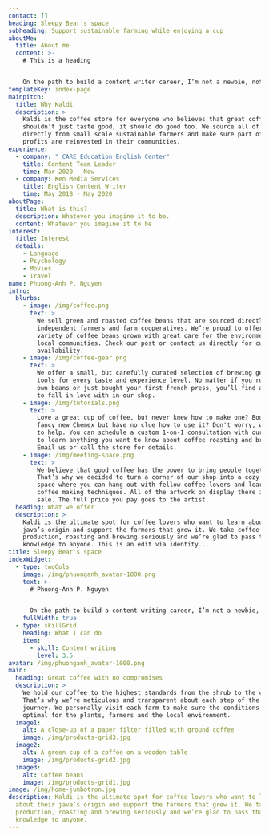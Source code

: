 ```yaml
---
contact: []
heading: Sleepy Bear's space
subheading: Support sustainable farming while enjoying a cup
aboutMe:
  title: About me
  content: >-
    # This is a heading


    On the path to build a content writer career, I’m not a newbie, not yet an expert. Customer focused, detail and result oriented are among my luggage. The next journey I’m looking for is where I can learn more techniques, sharpen skills, and feel free to be myself.
templateKey: index-page
mainpitch:
  title: Why Kaldi
  description: >
    Kaldi is the coffee store for everyone who believes that great coffee
    shouldn't just taste good, it should do good too. We source all of our beans
    directly from small scale sustainable farmers and make sure part of the
    profits are reinvested in their communities.
experience:
  - company: " CARE Education English Center"
    title: Content Team Leader
    time: Mar 2020 – Now
  - company: Ken Media Services
    title: English Content Writer
    time: May 2018 - May 2020
aboutPage:
  title: What is this?
  description: Whatever you imagine it to be.
  content: Whatever you imagine it to be
interest:
  title: Interest
  details:
    - Language
    - Psychology
    - Movies
    - Travel
name: Phuong-Anh P. Nguyen
intro:
  blurbs:
    - image: /img/coffee.png
      text: >
        We sell green and roasted coffee beans that are sourced directly from
        independent farmers and farm cooperatives. We’re proud to offer a
        variety of coffee beans grown with great care for the environment and
        local communities. Check our post or contact us directly for current
        availability.
    - image: /img/coffee-gear.png
      text: >
        We offer a small, but carefully curated selection of brewing gear and
        tools for every taste and experience level. No matter if you roast your
        own beans or just bought your first french press, you’ll find a gadget
        to fall in love with in our shop.
    - image: /img/tutorials.png
      text: >
        Love a great cup of coffee, but never knew how to make one? Bought a
        fancy new Chemex but have no clue how to use it? Don't worry, we’re here
        to help. You can schedule a custom 1-on-1 consultation with our baristas
        to learn anything you want to know about coffee roasting and brewing.
        Email us or call the store for details.
    - image: /img/meeting-space.png
      text: >
        We believe that good coffee has the power to bring people together.
        That’s why we decided to turn a corner of our shop into a cozy meeting
        space where you can hang out with fellow coffee lovers and learn about
        coffee making techniques. All of the artwork on display there is for
        sale. The full price you pay goes to the artist.
  heading: What we offer
  description: >
    Kaldi is the ultimate spot for coffee lovers who want to learn about their
    java’s origin and support the farmers that grew it. We take coffee
    production, roasting and brewing seriously and we’re glad to pass that
    knowledge to anyone. This is an edit via identity...
title: Sleepy Bear's space
indexWidget:
  - type: twoCols
    image: /img/phuonganh_avatar-1000.png
    text: >-
      # Phuong-Anh P. Nguyen


      On the path to build a content writing career, I’m not a newbie, not yet an expert. Customer-focused, detail and result oriented are among my luggage. The next journey I’m looking for is where I can learn more techniques, sharpen skills, and feel free to be myself.
    fullWidth: true
  - type: skillGrid
    heading: What I can do
    item:
      - skill: Content writing
        level: 3.5
avatar: /img/phuonganh_avatar-1000.png
main:
  heading: Great coffee with no compromises
  description: >
    We hold our coffee to the highest standards from the shrub to the cup.
    That’s why we’re meticulous and transparent about each step of the coffee’s
    journey. We personally visit each farm to make sure the conditions are
    optimal for the plants, farmers and the local environment.
  image1:
    alt: A close-up of a paper filter filled with ground coffee
    image: /img/products-grid3.jpg
  image2:
    alt: A green cup of a coffee on a wooden table
    image: /img/products-grid2.jpg
  image3:
    alt: Coffee beans
    image: /img/products-grid1.jpg
image: /img/home-jumbotron.jpg
description: Kaldi is the ultimate spot for coffee lovers who want to learn
  about their java’s origin and support the farmers that grew it. We take coffee
  production, roasting and brewing seriously and we’re glad to pass that
  knowledge to anyone.
---
```

